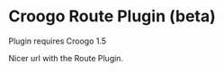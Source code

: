 Croogo Route Plugin (beta)
============

Plugin requires Croogo 1.5

Nicer url with the Route Plugin.


